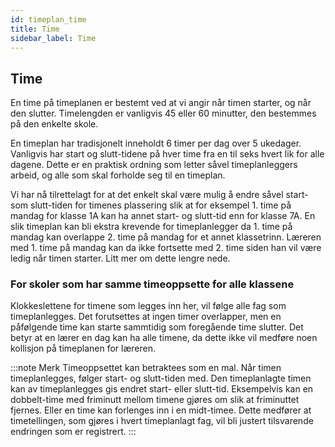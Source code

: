 ```yaml
---
id: timeplan_time
title: Time
sidebar_label: Time
---
```


## Time

En time på timeplanen er bestemt ved at vi angir når timen starter, og når den slutter. Timelengden er vanligvis 45 eller 60 minutter, den bestemmes på den enkelte skole.

En timeplan har tradisjonelt inneholdt 6 timer per dag over 5 ukedager. Vanligvis har start og slutt-tidene på hver time fra en til seks hvert lik for alle dagene. Dette er en praktisk ordning som letter såvel timeplanleggers arbeid, og alle som skal forholde seg til en timeplan.

Vi har nå tilrettelagt for at det enkelt skal være mulig å endre såvel start- som slutt-tiden for timenes plassering slik at for eksempel 1. time på mandag for klasse 1A kan ha annet start- og slutt-tid enn for klasse 7A. En slik timeplan kan bli ekstra krevende for timeplanlegger da 1. time på mandag  kan overlappe 2. time på mandag for et annet klassetrinn. Læreren med 1. time på mandag kan da ikke fortsette med 2. time siden han vil være ledig når timen starter. Litt mer om dette lengre nede.

### For skoler som har samme timeoppsette for alle klassene
Klokkeslettene for timene som legges inn her, vil følge alle fag som timeplanlegges. Det forutsettes at ingen timer overlapper, men en påfølgende time kan starte sammtidig som foregående time slutter. Det betyr at en lærer en dag kan ha alle timene, da dette ikke vil medføre noen kollisjon på timeplanen for læreren.

:::note Merk
Timeoppsettet kan betraktees som en mal. Når timen timeplanlegges, følger start- og slutt-tiden med. Den timeplanlagte timen kan av timeplanlegges gis endret start- eller slutt-tid. Eksempelvis kan en dobbelt-time med friminutt mellom timene gjøres om slik at friminuttet fjernes. Eller en time kan forlenges inn i en midt-timee. Dette medfører at timetellingen, som gjøres i hvert timeplanlagt fag, vil bli justert tilsvarende endringen som er registrert.
:::
